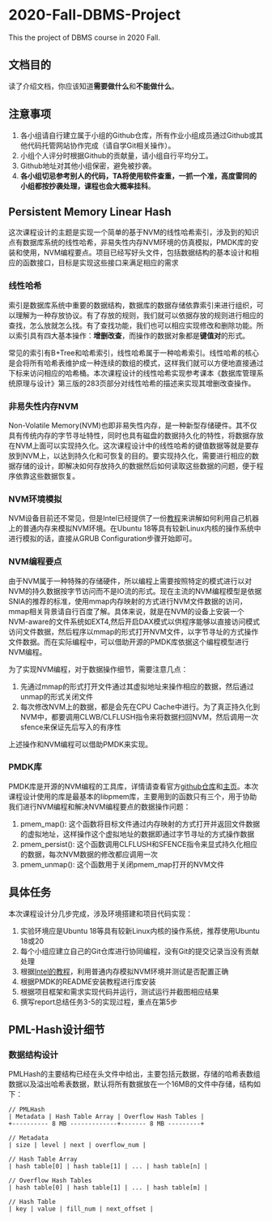 # 2020-Fall-DBMS-Project
This the project of DBMS course in 2020 Fall.

## 文档目的
读了介绍文档，你应该知道**需要做什么**和**不能做什么**。

## 注意事项
1. 各小组请自行建立属于小组的Github仓库，所有作业小组成员通过Github或其他代码托管网站协作完成（请自学Git相关操作）。
2. 小组个人评分时根据Github的贡献量，请小组自行平均分工。
3. Github地址对其他小组保密，避免被抄袭。
4. **各小组切忌参考别人的代码，TA将使用软件查重，一抓一个准，高度雷同的小组都按抄袭处理，课程也会大概率挂科**。

## Persistent Memory Linear Hash
这次课程设计的主题是实现一个简单的基于NVM的线性哈希索引，涉及到的知识点有数据库系统的线性哈希，非易失性内存NVM环境的仿真模拟，PMDK库的安装和使用，NVM编程要点。项目已经写好头文件，包括数据结构的基本设计和相应的函数接口，目标是实现这些接口来满足相应的需求

### 线性哈希
索引是数据库系统中重要的数据结构，数据库的数据存储依靠索引来进行组织，可以理解为一种存放协议。有了存放的规则，我们就可以依据存放的规则进行相应的查找，怎么放就怎么找。有了查找功能，我们也可以相应实现修改和删除功能。所以索引具有四大基本操作：**增删改查**，而操作的数据对象都是**键值对**的形式。

常见的索引有B+Tree和哈希索引，线性哈希属于一种哈希索引。线性哈希的核心是会将所有哈希表维护成一种连续的数组的模式，这样我们就可以方便地直接通过下标来访问相应的哈希桶。本次课程设计的线性哈希实现参考课本《数据库管理系统原理与设计》第三版的283页部分对线性哈希的描述来实现其增删改查操作。

### 非易失性内存NVM
Non-Volatile Memory(NVM)也即非易失性内存，是一种新型存储硬件。其不仅具有传统内存的字节寻址特性，同时也具有磁盘的数据持久化的特性，将数据存放在NVM上面可以实现持久化。这次课程设计中的线性哈希的键值数据等就是要存放到NVM上，以达到持久化和可恢复的目的。要实现持久化，需要进行相应的数据存储的设计，即解决如何存放持久的数据然后如何读取这些数据的问题，便于程序依靠这些数据恢复。

### NVM环境模拟
NVM设备目前还不常见，但是Intel已经提供了一份[教程](https://software.intel.com/content/www/us/en/develop/articles/how-to-emulate-persistent-memory-on-an-intel-architecture-server.html)来讲解如何利用自己机器上的普通内存来模拟NVM环境。在Ubuntu 18等具有较新Linux内核的操作系统中进行模拟的话，直接从GRUB Configuration步骤开始即可。

### NVM编程要点
由于NVM属于一种特殊的存储硬件，所以编程上需要按照特定的模式进行以对NVM的持久数据按字节访问而不是IO流的形式。现在主流的NVM编程模型是依据SNIA的推荐的标准，使用mmap内存映射的方式进行NVM文件数据的访问，mmap相关背景请自行百度了解。具体来说，就是在NVM的设备上安装一个NVM-aware的文件系统如EXT4,然后开启DAX模式以供程序能够以直接访问模式访问文件数据，然后程序以mmap的形式打开NVM文件，以字节寻址的方式操作文件数据。而在实际编程中，可以借助开源的PMDK库依据这个编程模型进行NVM编程。

为了实现NVM编程，对于数据操作细节，需要注意几点：
1. 先通过mmap的形式打开文件通过其虚拟地址来操作相应的数据，然后通过unmap的形式关闭文件
2. 每次修改NVM上的数据，都是会先在CPU Cache中进行。为了真正持久化到NVM中，都要调用CLWB/CLFLUSH指令来将数据扫回NVM，然后调用一次sfence来保证先后写入的有序性

上述操作和NVM编程可以借助PMDK来实现。

### PMDK库
PMDK库是开源的NVM编程的工具库，详情请查看官方[github仓库](https://github.com/pmem/pmdk)和[主页](https://pmem.io)。本次课程设计使用的库是最基本的libpmem库，主要用到的函数只有三个，用于协助我们进行NVM编程和解决NVM编程要点的数据操作问题：
1. pmem_map(): 这个函数将目标文件通过内存映射的方式打开并返回文件数据的虚拟地址，这样操作这个虚拟地址的数据即通过字节寻址的方式操作数据
2. pmem_persist(): 这个函数调用CLFLUSH和SFENCE指令来显式持久化相应的数据，每次NVM数据的修改都应调用一次
3. pmem_unmap(): 这个函数用于关闭pmem_map打开的NVM文件

## 具体任务
本次课程设计分几步完成，涉及环境搭建和项目代码实现：
1. 实验环境应是Ubuntu 18等具有较新Linux内核的操作系统，推荐使用Ubuntu 18或20
2. 每个小组应建立自己的Git仓库进行协同编程，没有Git的提交记录当没有贡献处理
3. 根据[Intel的教程](https://software.intel.com/content/www/us/en/develop/articles/how-to-emulate-persistent-memory-on-an-intel-architecture-server.html)，利用普通内存模拟NVM环境并测试是否配置正确
4. 根据PMDK的README安装教程进行库安装
5. 根据项目框架和需求实现代码并运行，测试运行并截图相应结果
6. 撰写report总结任务3-5的实现过程，重点在第5步

## PML-Hash设计细节

### 数据结构设计
PMLHash的主要结构已经在头文件中给出，主要包括元数据，存储的哈希表数组数据以及溢出哈希表数据，默认将所有数据放在一个16MB的文件中存储，结构如下：
```
// PMLHash
| Metadata | Hash Table Array | Overflow Hash Tables |
+---------- 8 MB -------------+------- 8 MB ---------+

// Metadata
| size | level | next | overflow_num |

// Hash Table Array
| hash table[0] | hash table[1] | ... | hash table[n] | 

// Overflow Hash Tables
| hash table[0] | hash table[1] | ... | hash table[m] |

// Hash Table
| key | value | fill_num | next_offset |
```